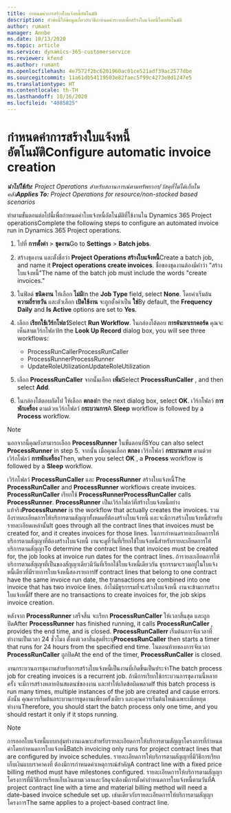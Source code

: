 ```yaml
---
title: กำหนดค่าการสร้างใบแจ้งหนี้อัตโนมัติ
description: หัวข้อนี้ให้ข้อมูลเกี่ยวกับวิธีกำหนดค่าระบบเพื่อสร้างใบแจ้งหนี้โดยอัตโนมัติ
author: rumant
manager: Annbe
ms.date: 10/13/2020
ms.topic: article
ms.service: dynamics-365-customerservice
ms.reviewer: kfend
ms.author: rumant
ms.openlocfilehash: 4e7572f2bc6201960ac01ce521adf39ac2577dbe
ms.sourcegitcommit: 11a61db54119503e82faec5f99c4273e8d1247e5
ms.translationtype: HT
ms.contentlocale: th-TH
ms.lasthandoff: 10/16/2020
ms.locfileid: "4085825"
---
```

# <a name="configure-automatic-invoice-creation"></a><span data-ttu-id="4123b-103">กำหนดค่าการสร้างใบแจ้งหนี้อัตโนมัติ</span><span class="sxs-lookup"><span data-stu-id="4123b-103">Configure automatic invoice creation</span></span>

<span data-ttu-id="4123b-104">_**นำไปใช้กับ:** Project Operations สำหรับสถานการณ์ตามทรัพยากร/วัสดุที่ไม่ได้เก็บในคลัง_</span><span class="sxs-lookup"><span data-stu-id="4123b-104">_**Applies To:** Project Operations for resource/non-stocked based scenarios_</span></span>


<span data-ttu-id="4123b-105">ทำตามขั้นตอนต่อไปนี้เพื่อกำหนดค่าใบแจ้งหนี้อัตโนมัติที่ใช้งานใน Dynamics 365 Project operations</span><span class="sxs-lookup"><span data-stu-id="4123b-105">Complete the following steps to configure an automated invoice run in Dynamics 365 Project operations.</span></span>

1. <span data-ttu-id="4123b-106">ไปที่ **การตั้งค่า** > **ชุดงาน**</span><span class="sxs-lookup"><span data-stu-id="4123b-106">Go to **Settings** > **Batch jobs**.</span></span>
2. <span data-ttu-id="4123b-107">สร้างชุดงาน และตั้งชื่อว่า **Project Operations สร้างใบแจ้งหนี้**</span><span class="sxs-lookup"><span data-stu-id="4123b-107">Create a batch job, and name it **Project operations create invoices**.</span></span> <span data-ttu-id="4123b-108">ชื่อของชุดงานต้องมีคำว่า "สร้างใบแจ้งหนี้"</span><span class="sxs-lookup"><span data-stu-id="4123b-108">The name of the batch job must include the words "create invoices."</span></span>
3. <span data-ttu-id="4123b-109">ในฟิลด์ **ชนิดงาน** ให้เลือก **ไม่มี**</span><span class="sxs-lookup"><span data-stu-id="4123b-109">In the **Job Type** field, select **None**.</span></span> <span data-ttu-id="4123b-110">โดยค่าเริ่มต้น **ความถี่รายวัน** และตัวเลือก **เปิดใช้งาน** จะถูกตั้งค่าเป็น **ใช่**</span><span class="sxs-lookup"><span data-stu-id="4123b-110">By default, the **Frequency Daily** and **Is Active** options are set to **Yes**.</span></span>
4. <span data-ttu-id="4123b-111">เลือก **เรียกใช้เวิร์กโฟลว์**</span><span class="sxs-lookup"><span data-stu-id="4123b-111">Select **Run Workflow**.</span></span> <span data-ttu-id="4123b-112">ในกล่องโต้ตอบ **การค้นหาเรกคอร์ด** คุณจะเห็นสามเวิร์กโฟลว์</span><span class="sxs-lookup"><span data-stu-id="4123b-112">In the **Look Up Record** dialog box, you will see three workflows:</span></span>

    - <span data-ttu-id="4123b-113">ProcessRunCaller</span><span class="sxs-lookup"><span data-stu-id="4123b-113">ProcessRunCaller</span></span>
    - <span data-ttu-id="4123b-114">ProcessRunner</span><span class="sxs-lookup"><span data-stu-id="4123b-114">ProcessRunner</span></span>
    - <span data-ttu-id="4123b-115">UpdateRoleUtilization</span><span class="sxs-lookup"><span data-stu-id="4123b-115">UpdateRoleUtilization</span></span>

5. <span data-ttu-id="4123b-116">เลือก **ProcessRunCaller** จากนั้นเลือก **เพิ่ม**</span><span class="sxs-lookup"><span data-stu-id="4123b-116">Select **ProcessRunCaller** , and then select **Add**.</span></span>
6. <span data-ttu-id="4123b-117">ในกล่องโต้ตอบถัดไป ให้เลือก **ตกลง**</span><span class="sxs-lookup"><span data-stu-id="4123b-117">In the next dialog box, select **OK**.</span></span> <span data-ttu-id="4123b-118">เวิร์กโฟลว์ **การพักเครื่อง** ตามด้วยเวิร์กโฟลว์ **กระบวนการ**</span><span class="sxs-lookup"><span data-stu-id="4123b-118">A **Sleep** workflow is followed by a **Process** workflow.</span></span>

  > [!NOTE]
  > <span data-ttu-id="4123b-119">นอกจากนี้คุณยังสามารถเลือก **ProcessRunner** ในขั้นตอนที่5</span><span class="sxs-lookup"><span data-stu-id="4123b-119">You can also select **ProcessRunner** in step 5.</span></span> <span data-ttu-id="4123b-120">จากนั้น เมื่อคุณเลือก **ตกลง** เวิร์กโฟลว์ **กระบวนการ** ตามด้วยเวิร์กโฟลว์ **การพักเครื่อง**</span><span class="sxs-lookup"><span data-stu-id="4123b-120">Then, when you select **OK** , a **Process** workflow is followed by a **Sleep** workflow.</span></span>

<span data-ttu-id="4123b-121">เวิร์กโฟลว์ **ProcessRunCaller** และ **ProcessRunner** สร้างใบแจ้งหนี้</span><span class="sxs-lookup"><span data-stu-id="4123b-121">The **ProcessRunCaller** and **ProcessRunner** workflows create invoices.</span></span> <span data-ttu-id="4123b-122">**ProcessRunCaller** เรียกใช้ **ProcessRunner**</span><span class="sxs-lookup"><span data-stu-id="4123b-122">**ProcessRunCaller** calls **ProcessRunner**.</span></span> <span data-ttu-id="4123b-123">**ProcessRunner** เป็นเวิร์กโฟลว์ที่สร้างใบแจ้งหนี้อย่างแท้จริง</span><span class="sxs-lookup"><span data-stu-id="4123b-123">**ProcessRunner** is the workflow that actually creates the invoices.</span></span> <span data-ttu-id="4123b-124">รวมถึงรายละเอียดการให้บริการตามสัญญาทั้งหมดที่ต้องสร้างใบแจ้งหนี้ และจะมีการสร้างใบแจ้งหนี้สำหรับรายละเอียดเหล่านั้น</span><span class="sxs-lookup"><span data-stu-id="4123b-124">It goes through all the contract lines that invoices must be created for, and it creates invoices for those lines.</span></span> <span data-ttu-id="4123b-125">ในการกำหนดรายละเอียดการให้บริการตามสัญญาที่ต้องสร้างใบแจ้งหนี้ งานจะดูที่วันที่เรียกใช้ใบแจ้งหนี้สำหรับรายละเอียดการให้บริการตามสัญญา</span><span class="sxs-lookup"><span data-stu-id="4123b-125">To determine the contract lines that invoices must be created for, the job looks at invoice run dates for the contract lines.</span></span> <span data-ttu-id="4123b-126">ถ้ารายละเอียดการให้บริการตามสัญญาที่เป็นของสัญญาเดียวมีวันที่เรียกใช้ใบแจ้งหนี้เดียวกัน ธุรกรรมจะรวมอยู่ในใบแจ้งหนี้เดียวที่มีรายการใบแจ้งหนี้สองรายการ</span><span class="sxs-lookup"><span data-stu-id="4123b-126">If contract lines that belong to one contract have the same invoice run date, the transactions are combined into one invoice that has two invoice lines.</span></span> <span data-ttu-id="4123b-127">ถ้าไม่มีธุรกรรมที่จะสร้างใบแจ้งหนี้ งานจะข้ามการสร้างใบแจ้งหนี้</span><span class="sxs-lookup"><span data-stu-id="4123b-127">If there are no transactions to create invoices for, the job skips invoice creation.</span></span>

<span data-ttu-id="4123b-128">หลังจาก **ProcessRunner** เสร็จสิ้น จะเรียก **ProcessRunCaller** ให้เวลาสิ้นสุด และถูกปิด</span><span class="sxs-lookup"><span data-stu-id="4123b-128">After **ProcessRunner** has finished running, it calls **ProcessRunCaller** , provides the end time, and is closed.</span></span> <span data-ttu-id="4123b-129">**ProcessRunCallerr** เริ่มต้นการจับเวลาที่ทำงานเป็นเวลา 24 ชั่วโมง ตั้งแต่เวลาสิ้นสุดที่ระบุ</span><span class="sxs-lookup"><span data-stu-id="4123b-129">**ProcessRunCaller** then starts a timer that runs for 24 hours from the specified end time.</span></span> <span data-ttu-id="4123b-130">ในตอนท้ายของการจับเวลา **ProcessRunCaller** ถูกปิด</span><span class="sxs-lookup"><span data-stu-id="4123b-130">At the end of the timer, **ProcessRunCaller** is closed.</span></span>

<span data-ttu-id="4123b-131">งานกระบวนการชุดงานสำหรับการสร้างใบแจ้งหนี้เป็นงานที่เกิดขึ้นเป็นประจำ</span><span class="sxs-lookup"><span data-stu-id="4123b-131">The batch process job for creating invoices is a recurrent job.</span></span> <span data-ttu-id="4123b-132">ถ้ามีการเรียกใช้กระบวนการชุดงานนี้หลายครั้ง จะมีการสร้างหลายอินสแตนซ์ของงาน และทำให้เกิดข้อผิดพลาด</span><span class="sxs-lookup"><span data-stu-id="4123b-132">If this batch process is run many times, multiple instances of the job are created and cause errors.</span></span> <span data-ttu-id="4123b-133">ดังนั้น คุณควรเริ่มต้นกระบวนการชุดงานเพียงครั้งเดียว และคุณควรเริ่มต้นใหม่เฉพาะเมื่อหยุดทำงาน</span><span class="sxs-lookup"><span data-stu-id="4123b-133">Therefore, you should start the batch process only one time, and you should restart it only if it stops running.</span></span>

> [!NOTE]
> <span data-ttu-id="4123b-134">การออกใบแจ้งหนี้แบบกลุ่มทำงานเฉพาะสำหรับรายละเอียดการให้บริการตามสัญญาโครงการที่กำหนดค่าโดยกำหนดการใบแจ้งหนี้</span><span class="sxs-lookup"><span data-stu-id="4123b-134">Batch invoicing only runs for project contract lines that are configured by invoice schedules.</span></span> <span data-ttu-id="4123b-135">รายละเอียดการให้บริการตามสัญญาที่มีวิธีการเรียกเก็บเงินแบบราคาคงที่ ต้องมีการกำหนดค่าเหตุการณ์สำคัญ</span><span class="sxs-lookup"><span data-stu-id="4123b-135">A contract line with a fixed price billing method must have milestones configured.</span></span> <span data-ttu-id="4123b-136">รายละเอียดการให้บริการตามสัญญาโครงการที่มีวิธีการเรียกเก็บเงินตามเวลาและวัสดุจะต้องมีการตั้งค่ากำหนดการใบแจ้งหนี้ตามวันที่</span><span class="sxs-lookup"><span data-stu-id="4123b-136">A project contract line with a time and material billing method will need a date-based invoice schedule set up.</span></span> <span data-ttu-id="4123b-137">เช่นเดียวกับรายละเอียดการให้บริการตามสัญญาโครงการ</span><span class="sxs-lookup"><span data-stu-id="4123b-137">The same applies to a project-based contract line.</span></span>     
